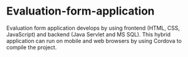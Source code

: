 # Evaluation-form-application
Evaluation form application develops by using frontend (HTML, CSS, JavaScript) and backend (Java Servlet and MS SQL). This hybrid application can run on mobile and web browsers by using Cordova to compile the project.
